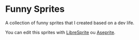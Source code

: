 # Funny Sprites

A collection of funny sprites that I created based on a dev life.

You can edit this sprites with [LibreSprite](https://libresprite.github.io/#!/) ou [Aseprite](https://www.aseprite.org/).

